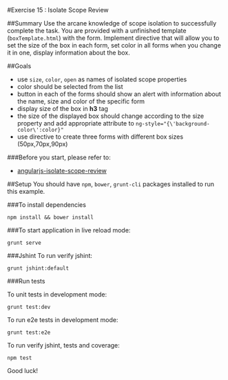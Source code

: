 #Exercise 15 : Isolate Scope Review

##Summary
Use the arcane knowledge of scope isolation to successfully complete the task. You are provided with a unfinished template (`boxTemplate.html`) 
with the form. Implement directive that will allow you to set the size of the box in each form, set color in all forms when you change it in one, 
display information about the box. 

##Goals
* use `size`, `color`, `open` as names of isolated scope properties 
* color should be selected from the list
* button in each of the forms should show an alert with information about the name, size and color of the specific form
* display size of the box in **h3** tag
* the size of the displayed box should change according to the size property and add appropriate attribute to `ng-style="{\'background-color\':color}"` 
* use directive to create three forms with different box sizes (50px,70px,90px)

###Before you start, please refer to:
* [angularjs-isolate-scope-review](https://egghead.io/lessons/angularjs-isolate-scope-review)

##Setup
 You should have `npm`, `bower`, `grunt-cli`  packages installed to run this example.
 
###To install dependencies 

    npm install && bower install


###To start application in live reload mode:

    grunt serve
    
###Jshint
To run verify jshint:
    
    grunt jshint:default

###Run tests

To unit tests in development mode:
    
    grunt test:dev
    
To run e2e tests in development mode:

    grunt test:e2e

To run verify jshint, tests and coverage:

    npm test
    
Good luck!
